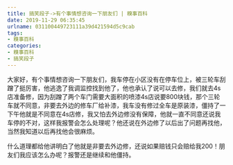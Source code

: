 ```yaml
---
title: 搞笑段子->有个事情想咨询一下朋友们 | 糗事百科
date: 2019-11-29 06:35:45
urlname: 031100449723111a39d421594d5c9cab
tags: 
- 糗事百科
categories:
- 糗事百科
- 搞笑段子
---
```

大家好，有个事情想咨询一下朋友们，我车停在小区没有在停车位上，被三轮车刮蹭了挺厉害，他逃逸了我调监控找到他了，他也承认了说可以去修，我们就去4s店准备修，因为刮蹭了两个车门需要大面积的喷漆4s店说要800块钱，那个三轮车就不同意，非要去外边的修车厂给补漆，我车没有修过全车是原装漆，僵持了一下午他就是不同意在4s店修，我又怕去外边修没有保障，他就一直不同意还说我车停的不对，这样我报警会怎么处理呢？他还说在外边修了以后出了问题再找他，当然我知道以后再找他会很麻烦。

什么道理都给他讲明白了他就是非要去外边修，还说如果赔钱只会赔给我200！朋友们我应该怎么办呢？报警还是继续和他僵持。


